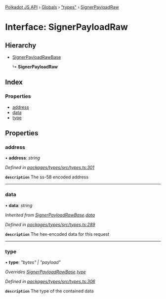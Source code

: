 [Polkadot JS API](../README.md) › [Globals](../globals.md) › ["types"](../modules/_types_.md) › [SignerPayloadRaw](_types_.signerpayloadraw.md)

# Interface: SignerPayloadRaw

## Hierarchy

* [SignerPayloadRawBase](_types_.signerpayloadrawbase.md)

  ↳ **SignerPayloadRaw**

## Index

### Properties

* [address](_types_.signerpayloadraw.md#address)
* [data](_types_.signerpayloadraw.md#data)
* [type](_types_.signerpayloadraw.md#type)

## Properties

###  address

• **address**: *string*

*Defined in [packages/types/src/types.ts:301](https://github.com/polkadot-js/api/blob/b440c9b0ea/packages/types/src/types.ts#L301)*

**`description`** The ss-58 encoded address

___

###  data

• **data**: *string*

*Inherited from [SignerPayloadRawBase](_types_.signerpayloadrawbase.md).[data](_types_.signerpayloadrawbase.md#data)*

*Defined in [packages/types/src/types.ts:289](https://github.com/polkadot-js/api/blob/b440c9b0ea/packages/types/src/types.ts#L289)*

**`description`** The hex-encoded data for this request

___

###  type

• **type**: *"bytes" | "payload"*

*Overrides [SignerPayloadRawBase](_types_.signerpayloadrawbase.md).[type](_types_.signerpayloadrawbase.md#optional-type)*

*Defined in [packages/types/src/types.ts:306](https://github.com/polkadot-js/api/blob/b440c9b0ea/packages/types/src/types.ts#L306)*

**`description`** The type of the contained data
